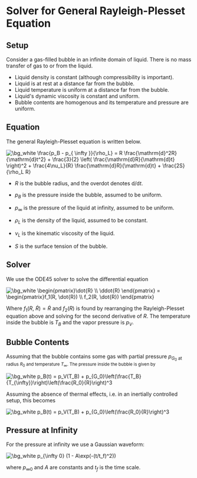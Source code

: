# Solver for General Rayleigh-Plesset Equation

## Setup

Consider a gas-filled bubble in an infinite domain of liquid. There is no mass transfer
of gas to or from the liquid.

- Liquid density is constant (although compressibility is important).
- Liquid is at rest at a distance far from the bubble.
- Liquid temperature is uniform at a distance far from the bubble.
- Liquid's dynamic viscosity is constant and uniform.
- Bubble contents are homogenous and its temperature and pressure are uniform.

## Equation

The general Rayleigh-Plesset equation is written below.

<img src="https://latex.codecogs.com/png.image?\dpi{200}&space;\bg_white&space;\frac{p_B&space;-&space;p_{&space;\infty&space;}}{\rho_L}&space;=&space;R&space;\frac{\mathrm{d}^2R}{\mathrm{d}t^2}&space;&plus;&space;\frac{3}{2}&space;\left(&space;\frac{\mathrm{d}R}{\mathrm{d}t}&space;\right)^2&space;&plus;&space;\frac{4\nu_L}{R}&space;\frac{\mathrm{d}R}{\mathrm{d}t}&space;&plus;&space;\frac{2S}{\rho_L&space;R}" title="\bg_white \frac{p_B - p_{ \infty }}{\rho_L} = R \frac{\mathrm{d}^2R}{\mathrm{d}t^2} + \frac{3}{2} \left( \frac{\mathrm{d}R}{\mathrm{d}t} \right)^2 + \frac{4\nu_L}{R} \frac{\mathrm{d}R}{\mathrm{d}t} + \frac{2S}{\rho_L R}" />

-   *R* is the bubble radius, and the overdot denotes d/d*t*.

-   *p*<sub>*B*</sub> is the pressure inside the bubble, assumed to be
    uniform.

-   *p*<sub>∞</sub> is the pressure of the liquid at infinity, assumed
    to be uniform.

-   *ρ*<sub>*L*</sub> is the density of the liquid, assumed to be
    constant.

-   *ν*<sub>*L*</sub> is the kinematic viscosity of the liquid.

-   *S* is the surface tension of the bubble.

## Solver

We use the ODE45 solver to solve the differential equation

<img src="https://latex.codecogs.com/png.image?\dpi{200}&space;\bg_white&space;\begin{pmatrix}\dot{R}&space;\\&space;\ddot{R}&space;\end{pmatrix}&space;=&space;&space;\begin{pmatrix}f_1(R,&space;\dot{R})&space;\\&space;f_2(R,&space;\dot{R})&space;\end{pmatrix}&space;" title="\bg_white \begin{pmatrix}\dot{R} \\ \ddot{R} \end{pmatrix} = \begin{pmatrix}f_1(R, \dot{R}) \\ f_2(R, \dot{R}) \end{pmatrix} " />

Where *f*<sub>1</sub>(*R*, *Ṙ*) = *Ṙ* and *f*<sub>2</sub>(*R*) is found by 
rearranging the Rayleigh-Plesset equation above and solving for the second derivative of *R*.
The temperature inside the bubble is *T*<sub>*B*</sub> and the vapor
pressure is *p*<sub>*V*</sub>.

## Bubble Contents

Assuming that the bubble contains some gas with partial pressure *p*<sub>*G*<sub>0</sub> 
at radius *R*<sub>0</sub> and temperature *T*<sub>∞</sub>.
The pressure inside the bubble is given by

<img src="https://latex.codecogs.com/svg.image?\bg_white&space;p_B(t)&space;=&space;p_V(T_B)&space;&plus;&space;p_{G_0}\left(\frac{T_B}{T_{\infty}}\right)\left(\frac{R_0}{R}\right)^3" title="\bg_white p_B(t) = p_V(T_B) + p_{G_0}\left(\frac{T_B}{T_{\infty}}\right)\left(\frac{R_0}{R}\right)^3" />

Assuming the absence of thermal effects, i.e. in an inertially controlled setup, this becomes

<img src="https://latex.codecogs.com/svg.image?\bg_white&space;p_B(t)&space;=&space;p_V(T_B)&space;&plus;&space;p_{G_0}\left(\frac{R_0}{R}\right)^3" title="\bg_white p_B(t) = p_V(T_B) + p_{G_0}\left(\frac{R_0}{R}\right)^3" />

## Pressure at Infinity

For the pressure at infinity we use a Gaussian waveform:

<img src="https://latex.codecogs.com/svg.image?\bg_white&space;p_{\infty&space;0}&space;(1&space;-&space;A\exp(-(t/t_f)^2))" title="\bg_white p_{\infty 0} (1 - A\exp(-(t/t_f)^2))" />

where *p*<sub>∞0</sub> and *A* are constants and *t*<sub>*f*</sub> is the time scale.

